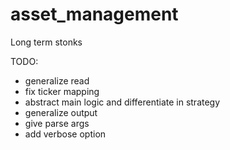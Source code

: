# asset_management
Long term stonks

TODO:
- generalize read
- fix ticker mapping
- abstract main logic and differentiate in strategy
- generalize output
- give parse args
- add verbose option